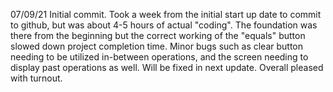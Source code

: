 07/09/21
Initial commit. Took a week from the initial start up date to commit to github, but was about 4-5 hours of actual "coding". The foundation was there from the beginning but the correct working of the "equals" button slowed down project completion time. Minor bugs such as clear button needing to be utilized in-between operations, and the screen needing to display past operations as well. Will be fixed in next update. Overall pleased with turnout.